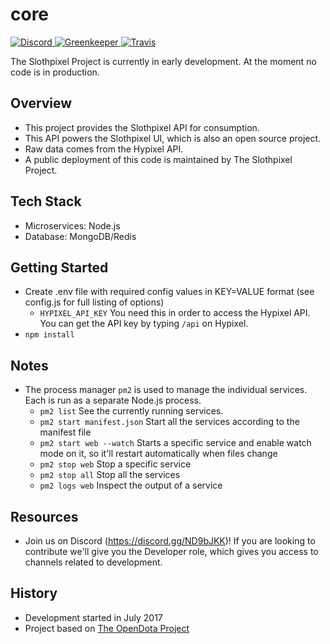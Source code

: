core
===

<p>
    <a href="https://discord.gg/ND9bJKK">
      <img src="https://discordapp.com/api/guilds/323555112553414667/embed.png" alt="Discord" />
    </a>
     <a href="https://greenkeeper.io/">
          <img src="https://badges.greenkeeper.io/slothpixel/core.svg" alt="Greenkeeper" />
        </a>
    <a href="https://discord.gg/ND9bJKK">
      <img src="https://travis-ci.org/slothpixel/core.svg?branch=master" alt="Travis" />
    </a>
</p>

The Slothpixel Project is currently in early development. At the moment no code is in production.

Overview
---
* This project provides the Slothpixel API for consumption.
* This API powers the Slothpixel UI, which is also an open source project.
* Raw data comes from the Hypixel API.
* A public deployment of this code is maintained by The Slothpixel Project.

Tech Stack
---
* Microservices: Node.js
* Database: MongoDB/Redis

Getting Started
---
* Create .env file with required config values in KEY=VALUE format (see config.js for full listing of options)
  * `HYPIXEL_API_KEY` You need this in order to access the Hypixel API. You can get the API key by typing `/api` on Hypixel.
* `npm install`

Notes
---
* The process manager `pm2` is used to manage the individual services. Each is run as a separate Node.js process.
  * `pm2 list` See the currently running services.
  * `pm2 start manifest.json` Start all the services according to the manifest file
  * `pm2 start web --watch` Starts a specific service and enable watch mode on it, so it'll restart automatically when files change
  * `pm2 stop web` Stop a specific service
  * `pm2 stop all` Stop all the services
  * `pm2 logs web` Inspect the output of a service

Resources
---
* Join us on Discord (https://discord.gg/ND9bJKK)! If you are looking to contribute we'll give you the Developer role, which gives you access to channels related to development.

History
---
* Development started in July 2017
* Project based on [The OpenDota Project](https://github.com/odota/)